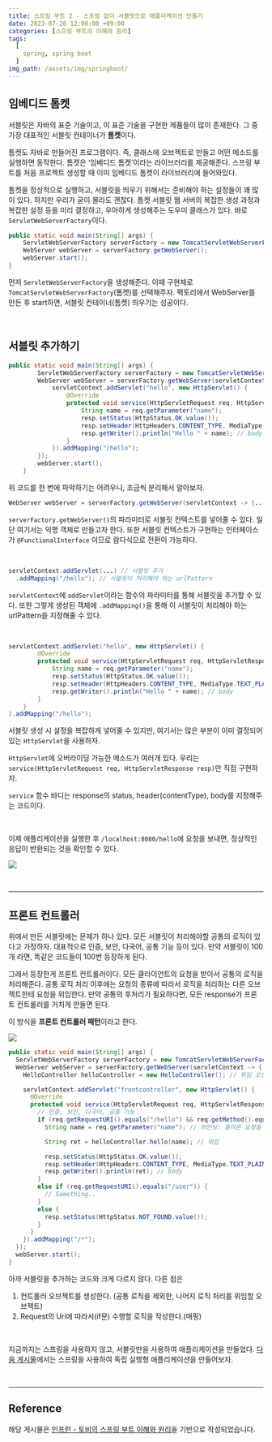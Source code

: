 ```yaml
---
title: 스프링 부트 2 - 스프링 없이 서블릿으로 애플리케이션 만들기
date: 2023-07-26 12:00:00 +09:00
categories: [스프링 부트의 이해와 원리]
tags:
  [
    spring, spring boot
  ]
img_path: /assets/img/springboot/
---
```


## 임베디드 톰켓
서블릿은 자바의 표준 기술이고, 이 표준 기술을 구현한 제품들이 많이 존재한다. 그 중 가장 대표적인 서블릿 컨테이너가 **톰켓**이다.

톰켓도 자바로 만들어진 프로그램이다. 즉, 클래스에 오브젝트로 만들고 어떤 메소드를 실행하면 동작한다.
톰켓은 ‘임베디드 톰켓’이라는 라이브러리를 제공해준다. 스프링 부트를 처음 프로젝트 생성할 때 이미 임베디드 톰켓이 라이브러리에 들어와있다.

톰켓을 정상적으로 실행하고, 서블릿을 띄우기 위해서는 준비해야 하는 설정들이 꽤 많이 있다.
하지만 우리가 굳이 몰라도 괜찮다. 톰켓 서블릿 웹 서버의 복잡한 생성 과정과 복잡한 설정 등을 미리 결정하고, 우아하게 생성해주는 도우미 클래스가 있다. 바로 `ServletWebServerFactory`이다.

```java
public static void main(String[] args) {
	ServletWebServerFactory serverFactory = new TomcatServletWebServerFactory();
	WebServer webServer = serverFactory.getWebServer();
	webServer.start();
}
```

먼저 `ServletWebServerFactory`을 생성해준다. 이때 구현체로 `TomcatServletWebServerFactory`(톰켓)를 선택해주자.
팩토리에서 WebServer를 만든 후 start하면, 서블릿 컨테이너(톰켓) 띄우기는 성공이다.

<br>


## 서블릿 추가하기

```java
public static void main(String[] args) {
        ServletWebServerFactory serverFactory = new TomcatServletWebServerFactory();
        WebServer webServer = serverFactory.getWebServer(servletContext -> {
            servletContext.addServlet("hello", new HttpServlet() {
                @Override
                protected void service(HttpServletRequest req, HttpServletResponse resp) throws ServletException, IOException {
                    String name = req.getParameter("name");
                    resp.setStatus(HttpStatus.OK.value());
                    resp.setHeader(HttpHeaders.CONTENT_TYPE, MediaType.TEXT_PLAIN_VALUE);
                    resp.getWriter().println("Hello " + name); // body
                }
            }).addMapping("/hello");
        });
        webServer.start();
    }
```

위 코드를 한 번에 파악하기는 어려우니, 조금씩 분리해서 알아보자.
<br>

```java
WebServer webServer = serverFactory.getWebServer(servletContext -> {...});
```

`serverFactory.getWebServer()`의 파라미터로 서블릿 컨텍스트를 넣어줄 수 있다. 일단 여기서는 익명 객체로 만들고자 한다. 또한 서블릿 컨텍스트가 구현하는 인터페이스가 `@FunctionalInterface` 이므로 람다식으로 전환이 가능하다.

<br>

```java
servletContext.addServlet(...) // 서블릿 추가
  .addMapping("/hello"); // 서블릿이 처리해야 하는 urlPattern
```

`servletContext`에 `addServlet`이라는 함수의 파라미터를 통해 서블릿을 추가할 수 있다. 또한 그렇게 생성된 객체에 `.addMapping()`을 통해 이 서블릿이 처리해야 하는 urlPattern을 지정해줄 수 있다.

<br>

```java
servletContext.addServlet("hello", new HttpServlet() {
        @Override
        protected void service(HttpServletRequest req, HttpServletResponse resp) throws ServletException, IOException {
            String name = req.getParameter("name");
            resp.setStatus(HttpStatus.OK.value());
            resp.setHeader(HttpHeaders.CONTENT_TYPE, MediaType.TEXT_PLAIN_VALUE);
            resp.getWriter().println("Hello " + name); // body
        }
    }
).addMapping("/hello");
```

서블릿 생성 시 설정을 복잡하게 넣어줄 수 있지만, 여기서는 많은 부분이 이미 결정되어 있는 `HttpServlet`을 사용하자.

`HttpServlet`에 오버라이딩 가능한 메소드가 여러개 있다. 우리는 `service(HttpServletRequest req, HttpServletResponse resp)`만 직접 구현하자.

`service` 함수 바디는 response의 status, header(contentType), body를 지정해주는 코드이다.

<br>

이제 애플리케이션을 실행한 후 `/localhost:8080/hello`에 요청을 보내면, 정상적인 응답이 반환되는 것을 확인할 수 있다.

![](figure2-1.png)


<br>

---

## 프론트 컨트롤러

위에서 만든 서블릿에는 문제가 하나 있다. 모든 서블릿이 처리해야할 공통의 로직이 있다고 가정하자.
대표적으로 인증, 보안, 다국어, 공통 기능 등이 있다. 만약 서블릿이 100개 라면, 똑같은 코드들이 100번 등장하게 된다.

그래서 등장한게 프론트 컨트롤러이다. 모든 클라이언트의 요청을 받아서 공통의 로직을 처리해준다.
공통 로직 처리 이후에는 요청의 종류에 따라서 로직을 처리하는 다른 오브젝트한테 요청을 위임한다.
만약 공통의 후처리가 필요하다면, 모든 response가 프론트 컨트롤러를 거치게 만들면 된다.

이 방식을 **프론트 컨트롤러 패턴**이라고 한다.

![](figure2-2.png)


```java
public static void main(String[] args) {
  ServletWebServerFactory serverFactory = new TomcatServletWebServerFactory();
  WebServer webServer = serverFactory.getWebServer(servletContext -> {
    HelloController helloController = new HelloController(); // 위임 오브젝트

    servletContext.addServlet("frontcontroller", new HttpServlet() {
      @Override
      protected void service(HttpServletRequest req, HttpServletResponse resp) throws ServletException, IOException {
        // 인증, 보안, 다국어, 공통 기능
        if (req.getRequestURI().equals("/hello") && req.getMethod().equals(HttpMethod.GET.name())) {
          String name = req.getParameter("name"); // 바인딩: 들어온 요청을 사용가능한 데이터로 변환해주는 것

          String ret = helloController.hello(name); // 위임

          resp.setStatus(HttpStatus.OK.value());
          resp.setHeader(HttpHeaders.CONTENT_TYPE, MediaType.TEXT_PLAIN_VALUE);
          resp.getWriter().println(ret); // body
        }
        else if (req.getRequestURI().equals("/user")) {
          // Something..
        }
        else {
          resp.setStatus(HttpStatus.NOT_FOUND.value());
        }
      }
    }).addMapping("/*");
  });
  webServer.start();
}
```

아까 서블릿을 추가하는 코드와 크게 다르지 않다. 다른 점은
1. 컨트롤러 오브젝트를 생성한다. (공통 로직을 제외한, 나머지 로직 처리를 위임할 오브젝트)
2. Request의 Uri에 따라서(if문) 수행할 로직을 작성한다.(매핑)

<br>

지금까지는 스프링을 사용하지 않고, 서블릿만을 사용하여 애플리케이션을 만들었다. [다음 게시물](https://velog.io/@gmtmoney2357/%EC%8A%A4%ED%94%84%EB%A7%81-%EB%B6%80%ED%8A%B83-%EC%8A%A4%ED%94%84%EB%A7%81%EC%9C%BC%EB%A1%9C-%EC%95%A0%ED%94%8C%EB%A6%AC%EC%BC%80%EC%9D%B4%EC%85%98-%EB%A7%8C%EB%93%A4%EA%B8%B0)에서는 스프링을 사용하여 독립 실행형 애플리케이션을 만들어보자.

<br>

---
## Reference
해당 게시물은 [인프런 - 토비의 스프링 부트 이해와 원리](https://www.inflearn.com/course/%ED%86%A0%EB%B9%84-%EC%8A%A4%ED%94%84%EB%A7%81%EB%B6%80%ED%8A%B8-%EC%9D%B4%ED%95%B4%EC%99%80%EC%9B%90%EB%A6%AC)을 기반으로 작성되었습니다.
